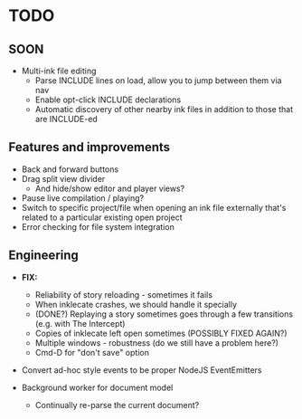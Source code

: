# TODO

## SOON

* Multi-ink file editing
    * Parse INCLUDE lines on load, allow you to jump between them via nav
    * Enable opt-click INCLUDE declarations
    * Automatic discovery of other nearby ink files in addition to those that are INCLUDE-ed

## Features and improvements

* Back and forward buttons
* Drag split view divider
    * And hide/show editor and player views?
* Pause live compilation / playing?
* Switch to specific project/file when opening an ink file externally that's related to a particular existing open project
* Error checking for file system integration

## Engineering

* **FIX:**
    * Reliability of story reloading - sometimes it fails
    * When inklecate crashes, we should handle it specially
    * (DONE?) Replaying a story sometimes goes through a few transitions (e.g. with The Intercept)
    * Copies of inklecate left open sometimes (POSSIBLY FIXED AGAIN?)
    * Multiple windows - robustness (do we still have a problem here?)
    * Cmd-D for "don't save" option

* Convert ad-hoc style events to be proper NodeJS EventEmitters

* Background worker for document model
    * Continually re-parse the current document?